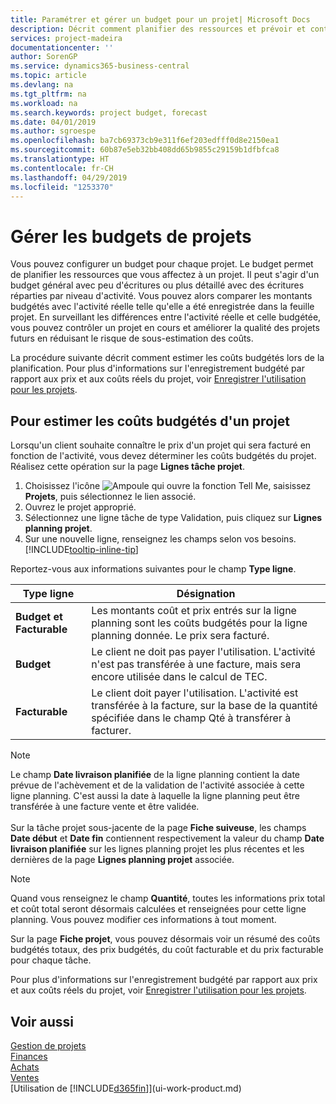 ```yaml
---
title: Paramétrer et gérer un budget pour un projet| Microsoft Docs
description: Décrit comment planifier des ressources et prévoir et contrôler les coûts d'un projet en définissant un budget pour chaque projet.
services: project-madeira
documentationcenter: ''
author: SorenGP
ms.service: dynamics365-business-central
ms.topic: article
ms.devlang: na
ms.tgt_pltfrm: na
ms.workload: na
ms.search.keywords: project budget, forecast
ms.date: 04/01/2019
ms.author: sgroespe
ms.openlocfilehash: ba7cb69373cb9e311f6ef203edfff0d8e2150ea1
ms.sourcegitcommit: 60b87e5eb32bb408dd65b9855c29159b1dfbfca8
ms.translationtype: HT
ms.contentlocale: fr-CH
ms.lasthandoff: 04/29/2019
ms.locfileid: "1253370"
---
```

# <a name="manage-job-budgets"></a>Gérer les budgets de projets
Vous pouvez configurer un budget pour chaque projet. Le budget permet de planifier les ressources que vous affectez à un projet. Il peut s'agir d'un budget général avec peu d'écritures ou plus détaillé avec des écritures réparties par niveau d'activité. Vous pouvez alors comparer les montants budgétés avec l'activité réelle telle qu'elle a été enregistrée dans la feuille projet. En surveillant les différences entre l'activité réelle et celle budgétée, vous pouvez contrôler un projet en cours et améliorer la qualité des projets futurs en réduisant le risque de sous-estimation des coûts.

La procédure suivante décrit comment estimer les coûts budgétés lors de la planification. Pour plus d'informations sur l'enregistrement budgété par rapport aux prix et aux coûts réels du projet, voir [Enregistrer l'utilisation pour les projets](projects-how-record-job-usage.md).  

## <a name="JobBudgetCosts"></a> Pour estimer les coûts budgétés d'un projet
Lorsqu'un client souhaite connaître le prix d'un projet qui sera facturé en fonction de l'activité, vous devez déterminer les coûts budgétés du projet. Réalisez cette opération sur la page **Lignes tâche projet**.

1. Choisissez l'icône ![Ampoule qui ouvre la fonction Tell Me](media/ui-search/search_small.png "Dites-moi ce que vous voulez faire"), saisissez **Projets**, puis sélectionnez le lien associé.  
2. Ouvrez le projet approprié.
3. Sélectionnez une ligne tâche de type Validation, puis cliquez sur **Lignes planning projet**.
4. Sur une nouvelle ligne, renseignez les champs selon vos besoins. [!INCLUDE[tooltip-inline-tip](includes/tooltip-inline-tip_md.md)]   

Reportez-vous aux informations suivantes pour le champ **Type ligne**.  

| Type ligne | Désignation |
| --- | --- |
| **Budget et Facturable** |Les montants coût et prix entrés sur la ligne planning sont les coûts budgétés pour la ligne planning donnée. Le prix sera facturé. |
| **Budget** |Le client ne doit pas payer l'utilisation. L'activité n'est pas transférée à une facture, mais sera encore utilisée dans le calcul de TEC. |
| **Facturable** |Le client doit payer l'utilisation. L'activité est transférée à la facture, sur la base de la quantité spécifiée dans le champ Qté à transférer à facturer. |

> [!NOTE]  
> Le champ **Date livraison planifiée** de la ligne planning contient la date prévue de l'achèvement et de la validation de l'activité associée à cette ligne planning. C'est aussi la date à laquelle la ligne planning peut être transférée à une facture vente et être validée. <br /><br /> Sur la tâche projet sous-jacente de la page **Fiche suiveuse**, les champs **Date début** et **Date fin** contiennent respectivement la valeur du champ **Date livraison planifiée** sur les lignes planning projet les plus récentes et les dernières de la page **Lignes planning projet** associée.

> [!NOTE]  
>   Quand vous renseignez le champ **Quantité**, toutes les informations prix total et coût total seront désormais calculées et renseignées pour cette ligne planning. Vous pouvez modifier ces informations à tout moment.

Sur la page **Fiche projet**, vous pouvez désormais voir un résumé des coûts budgétés totaux, des prix budgétés, du coût facturable et du prix facturable pour chaque tâche.

Pour plus d'informations sur l'enregistrement budgété par rapport aux prix et aux coûts réels du projet, voir [Enregistrer l'utilisation pour les projets](projects-how-record-job-usage.md).

## <a name="see-also"></a>Voir aussi
[Gestion de projets](projects-manage-projects.md)  
[Finances](finance.md)  
[Achats](purchasing-manage-purchasing.md)         
[Ventes](sales-manage-sales.md)      
[Utilisation de [!INCLUDE[d365fin](includes/d365fin_md.md)]](ui-work-product.md)  
